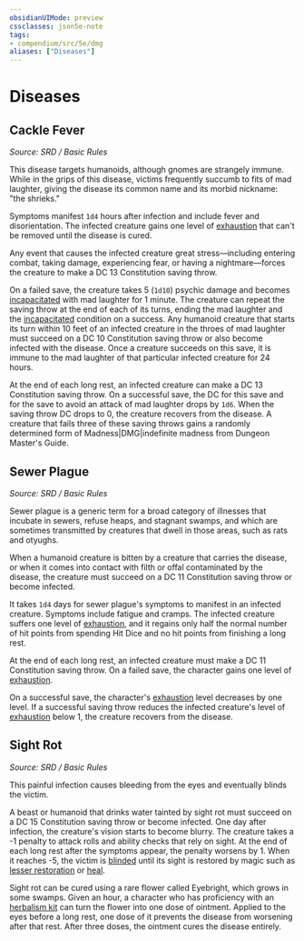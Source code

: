 ```yaml
---
obsidianUIMode: preview
cssclasses: json5e-note
tags:
- compendium/src/5e/dmg
aliases: ["Diseases"]
---
```

# Diseases

## Cackle Fever
_Source: SRD / Basic Rules_

This disease targets humanoids, although gnomes are strangely immune. While in the grips of this disease, victims frequently succumb to fits of mad laughter, giving the disease its common name and its morbid nickname: "the shrieks."

Symptoms manifest `1d4` hours after infection and include fever and disorientation. The infected creature gains one level of [exhaustion](Conditions.md#exhaustion) that can't be removed until the disease is cured.

Any event that causes the infected creature great stress—including entering combat, taking damage, experiencing fear, or having a nightmare—forces the creature to make a DC 13 Constitution saving throw.

On a failed save, the creature takes 5 (`1d10`) psychic damage and becomes [incapacitated](Conditions.md#incapacitated) with mad laughter for 1 minute. The creature can repeat the saving throw at the end of each of its turns, ending the mad laughter and the [incapacitated](Conditions.md#incapacitated) condition on a success. Any humanoid creature that starts its turn within 10 feet of an infected creature in the throes of mad laughter must succeed on a DC 10 Constitution saving throw or also become infected with the disease. Once a creature succeeds on this save, it is immune to the mad laughter of that particular infected creature for 24 hours.

At the end of each long rest, an infected creature can make a DC 13 Constitution saving throw. On a successful save, the DC for this save and for the save to avoid an attack of mad laughter drops by `1d6`. When the saving throw DC drops to 0, the creature recovers from the disease. A creature that fails three of these saving throws gains a randomly determined form of Madness|DMG|indefinite madness from Dungeon Master's Guide.

## Sewer Plague
_Source: SRD / Basic Rules_

Sewer plague is a generic term for a broad category of illnesses that incubate in sewers, refuse heaps, and stagnant swamps, and which are sometimes transmitted by creatures that dwell in those areas, such as rats and otyughs.

When a humanoid creature is bitten by a creature that carries the disease, or when it comes into contact with filth or offal contaminated by the disease, the creature must succeed on a DC 11 Constitution saving throw or become infected.

It takes `1d4` days for sewer plague's symptoms to manifest in an infected creature. Symptoms include fatigue and cramps. The infected creature suffers one level of [exhaustion](Conditions.md#exhaustion), and it regains only half the normal number of hit points from spending Hit Dice and no hit points from finishing a long rest.

At the end of each long rest, an infected creature must make a DC 11 Constitution saving throw. On a failed save, the character gains one level of [exhaustion](Conditions.md#exhaustion).

On a successful save, the character's [exhaustion](Conditions.md#exhaustion) level decreases by one level. If a successful saving throw reduces the infected creature's level of [exhaustion](Conditions.md#exhaustion) below 1, the creature recovers from the disease.

## Sight Rot
_Source: SRD / Basic Rules_

This painful infection causes bleeding from the eyes and eventually blinds the victim.

A beast or humanoid that drinks water tainted by sight rot must succeed on a DC 15 Constitution saving throw or become infected. One day after infection, the creature's vision starts to become blurry. The creature takes a -1 penalty to attack rolls and ability checks that rely on sight. At the end of each long rest after the symptoms appear, the penalty worsens by 1. When it reaches -5, the victim is [blinded](Conditions.md#blinded) until its sight is restored by magic such as [lesser restoration](lesser-restoration.md) or [heal](heal.md).

Sight rot can be cured using a rare flower called Eyebright, which grows in some swamps. Given an hour, a character who has proficiency with an [herbalism kit](herbalism-kit.md) can turn the flower into one dose of ointment. Applied to the eyes before a long rest, one dose of it prevents the disease from worsening after that rest. After three doses, the ointment cures the disease entirely.